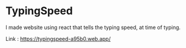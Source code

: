 # TypingSpeed
I made website using react that tells the typing speed, at time of typing.

Link : https://typingspeed-a95b0.web.app/
